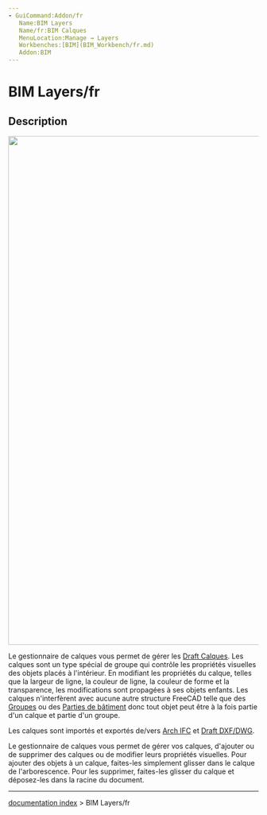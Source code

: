 ```yaml
---
- GuiCommand:Addon/fr
   Name:BIM Layers
   Name/fr:BIM Calques
   MenuLocation:Manage → Layers
   Workbenches:[BIM](BIM_Workbench/fr.md)
   Addon:BIM
---
```


# BIM Layers/fr

## Description

<img alt="" src=images/BIM_layers_screenshot.png  style="width:1024px;">

Le gestionnaire de calques vous permet de gérer les [Draft Calques](Draft_Layer/fr.md). Les calques sont un type spécial de groupe qui contrôle les propriétés visuelles des objets placés à l\'intérieur. En modifiant les propriétés du calque, telles que la largeur de ligne, la couleur de ligne, la couleur de forme et la transparence, les modifications sont propagées à ses objets enfants. Les calques n\'interfèrent avec aucune autre structure FreeCAD telle que des [Groupes](Std_Group/fr.md) ou des [Parties de bâtiment](Arch_BuildingPart/fr.md) donc tout objet peut être à la fois partie d\'un calque et partie d\'un groupe.

Les calques sont importés et exportés de/vers [Arch IFC](Arch_IFC/fr.md) et [Draft DXF/DWG](Draft_DXF/fr.md).

Le gestionnaire de calques vous permet de gérer vos calques, d\'ajouter ou de supprimer des calques ou de modifier leurs propriétés visuelles. Pour ajouter des objets à un calque, faites-les simplement glisser dans le calque de l\'arborescence. Pour les supprimer, faites-les glisser du calque et déposez-les dans la racine du document.

---
[documentation index](../README.md) > BIM Layers/fr
